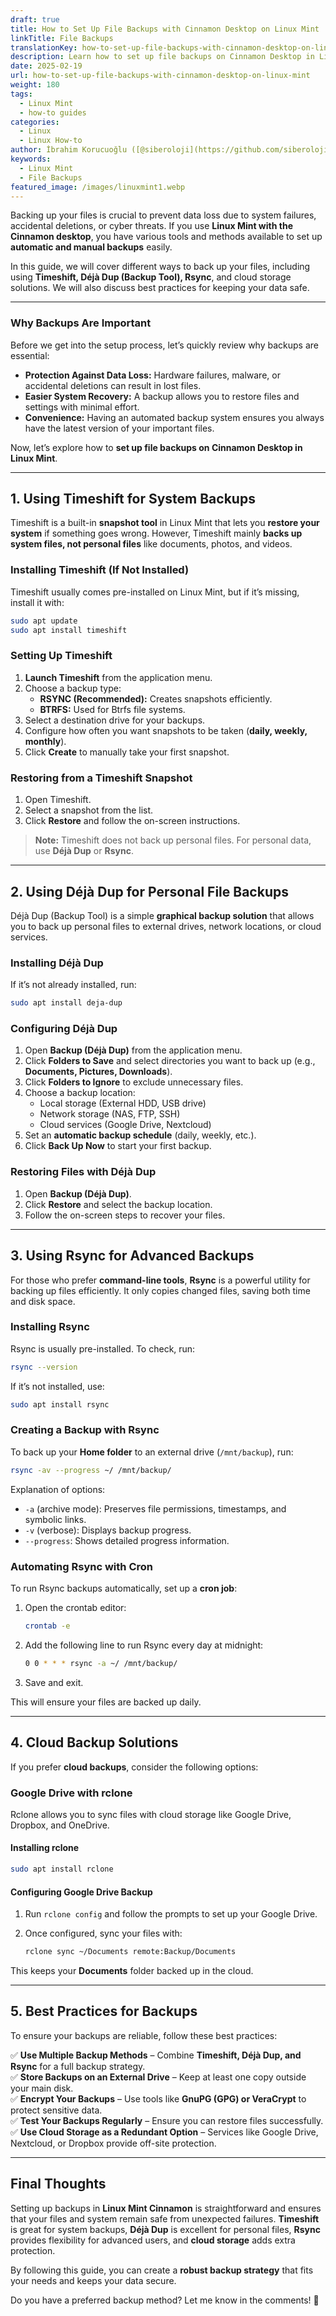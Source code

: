 ```yaml
---
draft: true
title: How to Set Up File Backups with Cinnamon Desktop on Linux Mint
linkTitle: File Backups
translationKey: how-to-set-up-file-backups-with-cinnamon-desktop-on-linux-mint
description: Learn how to set up file backups on Cinnamon Desktop in Linux Mint using Timeshift, Déjà Dup, Rsync, and cloud storage solutions.
date: 2025-02-19
url: how-to-set-up-file-backups-with-cinnamon-desktop-on-linux-mint
weight: 180
tags:
  - Linux Mint
  - how-to guides
categories:
  - Linux
  - Linux How-to
author: İbrahim Korucuoğlu ([@siberoloji](https://github.com/siberoloji))
keywords:
  - Linux Mint
  - File Backups
featured_image: /images/linuxmint1.webp
---
```

Backing up your files is crucial to prevent data loss due to system failures, accidental deletions, or cyber threats. If you use **Linux Mint with the Cinnamon desktop**, you have various tools and methods available to set up **automatic and manual backups** easily.  

In this guide, we will cover different ways to back up your files, including using **Timeshift, Déjà Dup (Backup Tool), Rsync**, and cloud storage solutions. We will also discuss best practices for keeping your data safe.  

---

### **Why Backups Are Important**  

Before we get into the setup process, let’s quickly review why backups are essential:  

- **Protection Against Data Loss:** Hardware failures, malware, or accidental deletions can result in lost files.  
- **Easier System Recovery:** A backup allows you to restore files and settings with minimal effort.  
- **Convenience:** Having an automated backup system ensures you always have the latest version of your important files.  

Now, let’s explore how to **set up file backups on Cinnamon Desktop in Linux Mint**.  

---

## **1. Using Timeshift for System Backups**  

Timeshift is a built-in **snapshot tool** in Linux Mint that lets you **restore your system** if something goes wrong. However, Timeshift mainly **backs up system files, not personal files** like documents, photos, and videos.  

### **Installing Timeshift (If Not Installed)**  

Timeshift usually comes pre-installed on Linux Mint, but if it’s missing, install it with:  

```bash
sudo apt update
sudo apt install timeshift
```

### **Setting Up Timeshift**  

1. **Launch Timeshift** from the application menu.  
2. Choose a backup type:  
   - **RSYNC (Recommended):** Creates snapshots efficiently.  
   - **BTRFS:** Used for Btrfs file systems.  
3. Select a destination drive for your backups.  
4. Configure how often you want snapshots to be taken (**daily, weekly, monthly**).  
5. Click **Create** to manually take your first snapshot.  

### **Restoring from a Timeshift Snapshot**  

1. Open Timeshift.  
2. Select a snapshot from the list.  
3. Click **Restore** and follow the on-screen instructions.  

> **Note:** Timeshift does not back up personal files. For personal data, use **Déjà Dup** or **Rsync**.  

---

## **2. Using Déjà Dup for Personal File Backups**  

Déjà Dup (Backup Tool) is a simple **graphical backup solution** that allows you to back up personal files to external drives, network locations, or cloud services.  

### **Installing Déjà Dup**  

If it’s not already installed, run:  

```bash
sudo apt install deja-dup
```

### **Configuring Déjà Dup**  

1. Open **Backup (Déjà Dup)** from the application menu.  
2. Click **Folders to Save** and select directories you want to back up (e.g., **Documents, Pictures, Downloads**).  
3. Click **Folders to Ignore** to exclude unnecessary files.  
4. Choose a backup location:  
   - Local storage (External HDD, USB drive)  
   - Network storage (NAS, FTP, SSH)  
   - Cloud services (Google Drive, Nextcloud)  
5. Set an **automatic backup schedule** (daily, weekly, etc.).  
6. Click **Back Up Now** to start your first backup.  

### **Restoring Files with Déjà Dup**  

1. Open **Backup (Déjà Dup)**.  
2. Click **Restore** and select the backup location.  
3. Follow the on-screen steps to recover your files.  

---

## **3. Using Rsync for Advanced Backups**  

For those who prefer **command-line tools**, **Rsync** is a powerful utility for backing up files efficiently. It only copies changed files, saving both time and disk space.  

### **Installing Rsync**  

Rsync is usually pre-installed. To check, run:  

```bash
rsync --version
```

If it’s not installed, use:  

```bash
sudo apt install rsync
```

### **Creating a Backup with Rsync**  

To back up your **Home folder** to an external drive (`/mnt/backup`), run:  

```bash
rsync -av --progress ~/ /mnt/backup/
```

Explanation of options:  

- `-a` (archive mode): Preserves file permissions, timestamps, and symbolic links.  
- `-v` (verbose): Displays backup progress.  
- `--progress`: Shows detailed progress information.  

### **Automating Rsync with Cron**  

To run Rsync backups automatically, set up a **cron job**:  

1. Open the crontab editor:  

   ```bash
   crontab -e
   ```

2. Add the following line to run Rsync every day at midnight:  

   ```bash
   0 0 * * * rsync -a ~/ /mnt/backup/
   ```

3. Save and exit.  

This will ensure your files are backed up daily.  

---

## **4. Cloud Backup Solutions**  

If you prefer **cloud backups**, consider the following options:  

### **Google Drive with rclone**  

Rclone allows you to sync files with cloud storage like Google Drive, Dropbox, and OneDrive.  

#### **Installing rclone**  

```bash
sudo apt install rclone
```

#### **Configuring Google Drive Backup**  

1. Run `rclone config` and follow the prompts to set up your Google Drive.  
2. Once configured, sync your files with:  

   ```bash
   rclone sync ~/Documents remote:Backup/Documents
   ```

This keeps your **Documents** folder backed up in the cloud.  

---

## **5. Best Practices for Backups**  

To ensure your backups are reliable, follow these best practices:  

✅ **Use Multiple Backup Methods** – Combine **Timeshift, Déjà Dup, and Rsync** for a full backup strategy.  
✅ **Store Backups on an External Drive** – Keep at least one copy outside your main disk.  
✅ **Encrypt Your Backups** – Use tools like **GnuPG (GPG) or VeraCrypt** to protect sensitive data.  
✅ **Test Your Backups Regularly** – Ensure you can restore files successfully.  
✅ **Use Cloud Storage as a Redundant Option** – Services like Google Drive, Nextcloud, or Dropbox provide off-site protection.  

---

## **Final Thoughts**  

Setting up backups in **Linux Mint Cinnamon** is straightforward and ensures that your files and system remain safe from unexpected failures. **Timeshift** is great for system backups, **Déjà Dup** is excellent for personal files, **Rsync** provides flexibility for advanced users, and **cloud storage** adds extra protection.  

By following this guide, you can create a **robust backup strategy** that fits your needs and keeps your data secure.  

Do you have a preferred backup method? Let me know in the comments! 🚀

